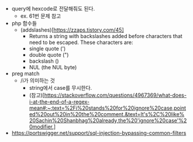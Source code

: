 * query에 hexcode로 전달해줘도 된다.
    * ex. 61번 문제 참고
* php 함수들
    * (addslashes)[https://zzaps.tistory.com/45]
        * Returns a string with backslashes added before characters that need to be escaped. These characters are:
        * single quote (')
        * double quote (")
        * backslash (\)
        * NUL (the NUL byte)
* preg match
    * /i가 의미하는 것
        * string에서 case를 무시한다.
        * (참고)[https://stackoverflow.com/questions/4967369/what-does-i-at-the-end-of-a-regex-mean#:~:text=%2Fi%20stands%20for%20ignore%20case,pointed%20out%20in%20the%20comment.&text=It's%2C%20like%20Sachin%20Shanbhag%20already,the%20'ignore%20case'%20modifier.]
* https://portswigger.net/support/sql-injection-bypassing-common-filters